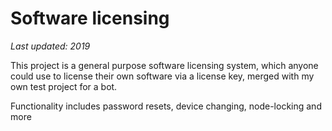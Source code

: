 # Software licensing
_Last updated: 2019_

This project is a general purpose software licensing system, which anyone could use to license their own software via a license key, merged with my own test project for a bot.

Functionality includes password resets, device changing, node-locking and more

